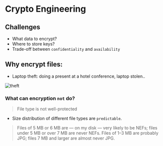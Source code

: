 # Crypto Engineering

## Challenges
* What data to encrypt?
* Where to store keys?
* Trade-off between `confidentiality` and `availability`

## Why encrypt files:
* Laptop theft: doing a present at a hotel conference, laptop stolen..

![theft]()

### What can encryption `not` do? 
> File type is not well-protected

* Size distribution of different file types are `predictable`.

> Files of 5 MB or 6 MB are — on my disk — very likely to be NEFs; files under 5 MB or over 7 MB are never NEFs. Files of 1–3 MB are probably JPG; files 7 MB and larger are almost never JPG.

